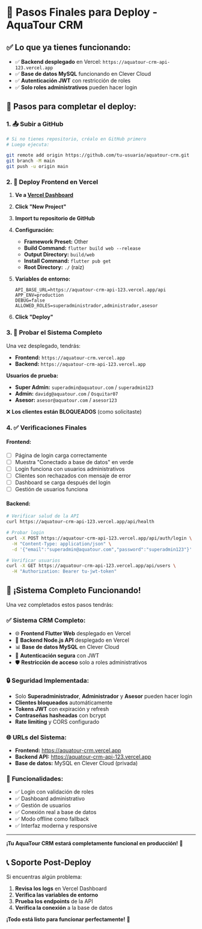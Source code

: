 # 🚀 Pasos Finales para Deploy - AquaTour CRM

## ✅ Lo que ya tienes funcionando:
- ✅ **Backend desplegado** en Vercel: `https://aquatour-crm-api-123.vercel.app`
- ✅ **Base de datos MySQL** funcionando en Clever Cloud
- ✅ **Autenticación JWT** con restricción de roles
- ✅ **Solo roles administrativos** pueden hacer login

## 🎯 Pasos para completar el deploy:

### 1. 📤 Subir a GitHub

```bash
# Si no tienes repositorio, créalo en GitHub primero
# Luego ejecuta:

git remote add origin https://github.com/tu-usuario/aquatour-crm.git
git branch -M main
git push -u origin main
```

### 2. 🚀 Deploy Frontend en Vercel

1. **Ve a [Vercel Dashboard](https://vercel.com/dashboard)**
2. **Click "New Project"**
3. **Import tu repositorio de GitHub**
4. **Configuración:**
   - **Framework Preset:** Other
   - **Build Command:** `flutter build web --release`
   - **Output Directory:** `build/web`
   - **Install Command:** `flutter pub get`
   - **Root Directory:** `./` (raíz)

5. **Variables de entorno:**
   ```
   API_BASE_URL=https://aquatour-crm-api-123.vercel.app/api
   APP_ENV=production
   DEBUG=false
   ALLOWED_ROLES=superadministrador,administrador,asesor
   ```

6. **Click "Deploy"**

### 3. 🧪 Probar el Sistema Completo

Una vez desplegado, tendrás:

- **Frontend:** `https://aquatour-crm.vercel.app`
- **Backend:** `https://aquatour-crm-api-123.vercel.app`

**Usuarios de prueba:**
- **Super Admin:** `superadmin@aquatour.com` / `superadmin123`
- **Admin:** `davidg@aquatour.com` / `Osquitar07`
- **Asesor:** `asesor@aquatour.com` / `asesor123`

❌ **Los clientes están BLOQUEADOS** (como solicitaste)

### 4. ✅ Verificaciones Finales

#### Frontend:
- [ ] Página de login carga correctamente
- [ ] Muestra "Conectado a base de datos" en verde
- [ ] Login funciona con usuarios administrativos
- [ ] Clientes son rechazados con mensaje de error
- [ ] Dashboard se carga después del login
- [ ] Gestión de usuarios funciona

#### Backend:
```bash
# Verificar salud de la API
curl https://aquatour-crm-api-123.vercel.app/api/health

# Probar login
curl -X POST https://aquatour-crm-api-123.vercel.app/api/auth/login \
  -H "Content-Type: application/json" \
  -d '{"email":"superadmin@aquatour.com","password":"superadmin123"}'

# Verificar usuarios
curl -X GET https://aquatour-crm-api-123.vercel.app/api/users \
  -H "Authorization: Bearer tu-jwt-token"
```

## 🎉 ¡Sistema Completo Funcionando!

Una vez completados estos pasos tendrás:

### ✅ **Sistema CRM Completo:**
- 🌐 **Frontend Flutter Web** desplegado en Vercel
- 🔧 **Backend Node.js API** desplegado en Vercel
- 📊 **Base de datos MySQL** en Clever Cloud
- 🔐 **Autenticación segura** con JWT
- 🛡️ **Restricción de acceso** solo a roles administrativos

### 🔒 **Seguridad Implementada:**
- Solo **Superadministrador**, **Administrador** y **Asesor** pueden hacer login
- **Clientes bloqueados** automáticamente
- **Tokens JWT** con expiración y refresh
- **Contraseñas hasheadas** con bcrypt
- **Rate limiting** y CORS configurado

### 🌐 **URLs del Sistema:**
- **Frontend:** https://aquatour-crm.vercel.app
- **Backend API:** https://aquatour-crm-api-123.vercel.app
- **Base de datos:** MySQL en Clever Cloud (privada)

### 📱 **Funcionalidades:**
- ✅ Login con validación de roles
- ✅ Dashboard administrativo
- ✅ Gestión de usuarios
- ✅ Conexión real a base de datos
- ✅ Modo offline como fallback
- ✅ Interfaz moderna y responsive

---

**¡Tu AquaTour CRM estará completamente funcional en producción!** 🌊

## 📞 Soporte Post-Deploy

Si encuentras algún problema:

1. **Revisa los logs** en Vercel Dashboard
2. **Verifica las variables de entorno**
3. **Prueba los endpoints** de la API
4. **Verifica la conexión** a la base de datos

**¡Todo está listo para funcionar perfectamente!** 🎯

